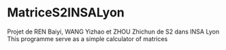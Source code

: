 # MatriceS2INSALyon
Projet de REN Baiyi, WANG Yizhao et ZHOU Zhichun de S2 dans INSA Lyon
This programme serve as a simple calculator of matrices

